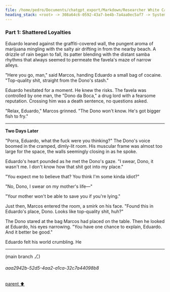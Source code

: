 ```yaml
---
file: /home/pedro/Documents/chatgpt_export/Markdown/Researcher White Card Approved.md
heading_stack: <root> -> 308a64c6-0592-43a7-be4b-7a4aa0ec5af7 -> System -> 66aaefcb-4ebc-443f-9810-598c91d84c16 -> System -> aaa253c5-0d3e-4bf1-a0b1-063c5dd2784e -> User -> INTERNAL SYSTEM INFORMATION -> ca585800-cc61-4301-ab47-ef7ea480ea64 -> Assistant -> aaa24711-b94c-4737-a10a-9e6a69aced9e -> User -> 41bb501c-ab9e-4f5f-a3b7-8546ce02526f -> Assistant -> aaa2d3c2-da6b-4c2c-90d2-c09e9e757ad9 -> User -> f8ac5bbc-3c60-4312-a6b7-a6c6b58ee39a -> Assistant -> aaa2d783-0330-4c24-89a3-1e2505e2afca -> User -> 7413865a-866a-442a-a990-f6f22bffa8d7 -> Assistant -> aaa2f2f9-c158-4810-ad64-3ca669c1a92c -> User -> e5505584-8fe9-4ee9-9350-3369852c09b0 -> Assistant -> aaa233c2-2b99-4f3e-b1e8-0fca40c41a95 -> User -> af235dcc-d811-4b4d-981f-7554ff7988c7 -> Assistant -> aaa2b5f7-ee2f-4796-9ff8-ac5f959084c7 -> User -> 67eadb55-2ef7-411c-9541-86d62fe5225d -> Assistant -> aaa25cb9-2c3b-4ad9-82bc-b924cff434b0 -> User -> 5be29547-06e2-4314-9c15-185c62e7880d -> Assistant -> Scenario 1: Accused of Hitting on the Dono's Girl -> Scenario 2: Caught Stealing -> Scenario 3: Snitching to Police -> Scenario 4: Owes Money -> aaa239d5-0c2a-488e-b201-8479773c3961 -> User -> 9df93f3c-8ef2-4b6a-a596-9b71770e196b -> Assistant -> Scenario 1: Accused of Hitting on the Dono's Girl -> Scenario 2: Caught Stealing -> Scenario 3: Snitching to Police -> Scenario 4: Owes Money -> aaa29eb6-b955-48ee-88a6-823ccdf1b025 -> User -> 2301f41d-3a4a-4ac5-9351-330422c5516b -> Assistant -> aaa2833e-d3a5-46ea-a727-09356dddc705 -> User -> 9f093830-de60-4677-a071-14f4b938b7cd -> Assistant -> Scenario 1: Accused of Hitting on the Dono's Girl -> Scenario 2: Caught Stealing -> Scenario 3: Snitching to Police -> Scenario 4: Owes Money -> aaa2c966-d30c-4712-b79f-a036a703dcc2 -> User -> 6cf7d14d-2198-4fff-8277-ff3a8171533a -> Assistant -> aaa2bb0b-ad12-4747-92ac-6d907490c900 -> User -> 1e5e4531-afef-4ace-8db8-503595c683b9 -> Assistant -> Part 1: Shattered Loyalties
---
```

### Part 1: Shattered Loyalties

Eduardo leaned against the graffiti-covered wall, the pungent aroma of marijuana mingling with the salty air drifting in from the nearby beach. A drizzle of rain began to fall, its patter blending with the distant samba rhythms that always seemed to permeate the favela's maze of narrow alleys.

"Here you go, man," said Marcos, handing Eduardo a small bag of cocaine. "Top-quality shit, straight from the Dono's stash."

Eduardo hesitated for a moment. He knew the risks. The favela was controlled by one man, the "Dono da Boca," a drug lord with a fearsome reputation. Crossing him was a death sentence, no questions asked.

"Relax, Eduardo," Marcos grinned. "The Dono won't know. He's got bigger fish to fry."

---

**Two Days Later**

"Porra, Eduardo, what the fuck were you thinking?" The Dono's voice boomed in the cramped, dimly-lit room. His muscular frame was almost too large for the space, the walls seemingly closing in as he spoke.

Eduardo's heart pounded as he met the Dono's gaze. "I swear, Dono, it wasn't me. I don't know how that shit got into my place."

"You expect me to believe that? You think I'm some kinda idiot?"

"No, Dono, I swear on my mother's life—"

"Your mother won't be able to save you if you're lying."

Just then, Marcos entered the room, a smirk on his face. "Found this in Eduardo's place, Dono. Looks like top-quality shit, huh?"

The Dono stared at the bag Marcos had placed on the table. Then he looked at Eduardo, his eyes narrowing. "You have one chance to explain, Eduardo. And it better be good."

Eduardo felt his world crumbling. He

---

(main branch ⎇)
###### aaa2942b-52d5-4aa2-a1ca-32c7a44098b8
[parent ⬆️](#9f093830-de60-4677-a071-14f4b938b7cd)
